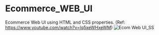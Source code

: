 # Ecommerce_WEB_UI
Ecommerce Web UI using HTML and CSS properties. (Ref: https://www.youtube.com/watch?v=lq5xeWHxeWM)
![Ecom Web UI_SS](https://user-images.githubusercontent.com/116146046/209942349-2f8fee52-5ad4-45cb-8a90-c419415f5cec.png)
